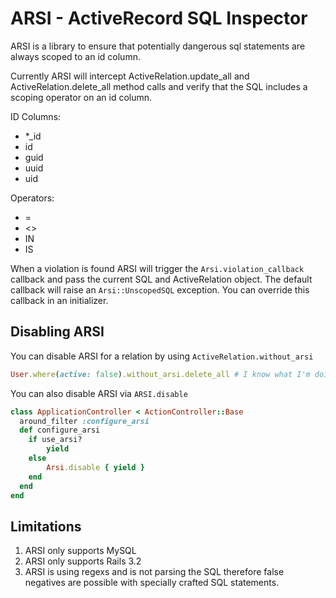 # ARSI - ActiveRecord SQL Inspector

ARSI is a library to ensure that potentially dangerous sql statements are always scoped to an id column.

Currently ARSI will intercept ActiveRelation.update_all and ActiveRelation.delete_all method calls and verify that the SQL includes a scoping operator on an id column.

ID Columns:

- *_id
- id
- guid
- uuid
- uid

Operators:

- =
- <>
- IN
- IS

When a violation is found ARSI will trigger the `Arsi.violation_callback` callback and pass the current SQL and ActiveRelation object. The default callback will raise an `Arsi::UnscopedSQL` exception. You can override this callback in an initializer.

## Disabling ARSI

You can disable ARSI for a relation by using `ActiveRelation.without_arsi`

```ruby
User.where(active: false).without_arsi.delete_all # I know what I'm doing...

```


You can also disable ARSI via `ARSI.disable`

```ruby
class ApplicationController < ActionController::Base
  around_filter :configure_arsi
  def configure_arsi
    if use_arsi?
    	yield
    else
    	Arsi.disable { yield }
    end
  end
end
```


## Limitations

1. ARSI only supports MySQL
2. ARSI only supports Rails 3.2
2. ARSI is using regexs and is not parsing the SQL therefore false negatives are possible with specially crafted SQL statements.